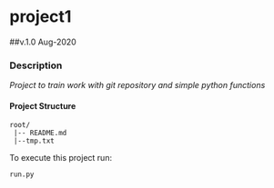 # project1
##v.1.0 Aug-2020
### Description

*Project to train work with git repository and simple python functions*

#### Project Structure
```
root/
 |-- README.md
 |--tmp.txt

```

To execute this project run:

```bash
run.py
```
